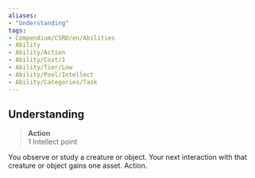 ```yaml
---
aliases:
- "Understanding"
tags:
- Compendium/CSRD/en/Abilities
- Ability
- Ability/Action
- Ability/Cost/1
- Ability/Tier/Low
- Ability/Pool/Intellect
- Ability/Categories/Task
---
```


  
## Understanding  
>**Action**  
>1 Intellect point
  
You observe or study a creature or object. Your next interaction with that creature or object gains one asset. Action.